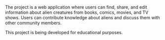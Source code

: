 The project is a web application where users can find, share, and edit information about alien creatures from books, comics, movies, and TV shows. Users can contribute knowledge about aliens and discuss them with other community members.

This project is being developed for educational purposes.
